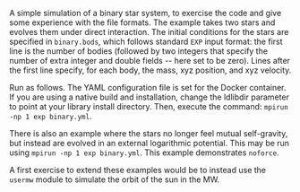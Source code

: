 A simple simulation of a binary star system, to exercise the code and give some experience with the file formats. The example takes two stars and evolves them under direct interaction. The initial conditions for the stars are specified in `binary.bods`, which follows standard `EXP` input format: the first line is the number of bodies (followed by two integers that specify the number of extra integer and double fields -- here set to be zero). Lines after the first line specify, for each body, the mass, xyz position, and xyz velocity.

Run as follows.  The YAML configuration file is set for the Docker container. If you are using a native build and installation, change the ldlibdir parameter to point at your library install directory.  Then, execute the command: `mpirun -np 1 exp binary.yml`.

There is also an example where the stars no longer feel mutual self-gravity, but instead are evolved in an external logarithmic potential. This may be run using `mpirun -np 1 exp binary.yml`. This example demonstrates `noforce`.

A first exercise to extend these examples would be to instead use the `usermw` module to simulate the orbit of the sun in the MW.
